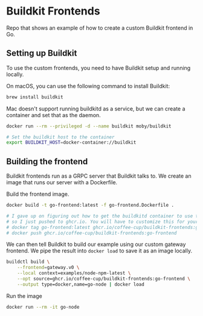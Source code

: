 # Buildkit Frontends

Repo that shows an example of how to create a custom Buildkit frontend in Go.

## Setting up Buildkit

To use the custom frontends, you need to have Buildkit setup and running locally.

On macOS, you can use the following command to install Buildkit:

```bash
brew install buildkit
```

Mac doesn't support running buildkitd as a service, but we can create a container and set that as the daemon.

```bash
docker run --rm --privileged -d --name buildkit moby/buildkit

# Set the buildkit host to the container
export BUILDKIT_HOST=docker-container://buildkit
```

## Building the frontend

Buildkit frontends run as a GRPC server that Buildkit talks to. We create an image that runs our server with a Dockerfile.

Build the frontend image.

```bash
docker build -t go-frontend:latest -f go-frontend.Dockerfile .

# I gave up on figuring out how to get the buildkitd container to use the local registry,
# so I just pushed to ghcr.io. You will have to customize this for your own account.
# docker tag go-frontend:latest ghcr.io/coffee-cup/buildkit-frontends:go-frontend
# docker push ghcr.io/coffee-cup/buildkit-frontends:go-frontend
```

We can then tell Buildkit to build our example using our custom gateway
frontend. We pipe the result into `docker load` to save it as an image locally.

```bash
buildctl build \
    --frontend=gateway.v0 \
    --local context=examples/node-npm-latest \
    --opt source=ghcr.io/coffee-cup/buildkit-frontends:go-frontend \
    --output type=docker,name=go-node | docker load
```

Run the image

```bash
docker run --rm -it go-node
```
